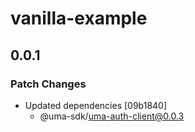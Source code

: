 # vanilla-example

## 0.0.1

### Patch Changes

- Updated dependencies [09b1840]
  - @uma-sdk/uma-auth-client@0.0.3
